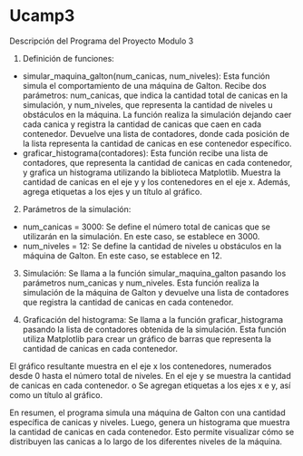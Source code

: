 # Ucamp3

Descripción del Programa del Proyecto Modulo 3

1.	Definición de funciones:
- simular_maquina_galton(num_canicas, num_niveles): Esta función simula el comportamiento de una máquina de Galton. Recibe dos parámetros: num_canicas, que indica la cantidad total de canicas en la simulación, y num_niveles, que representa la cantidad de niveles u obstáculos en la máquina. La función realiza la simulación dejando caer cada canica y registra la cantidad de canicas que caen en cada contenedor. Devuelve una lista de contadores, donde cada posición de la lista representa la cantidad de canicas en ese contenedor específico.
- graficar_histograma(contadores): Esta función recibe una lista de contadores, que representa la cantidad de canicas en cada contenedor, y grafica un histograma utilizando la biblioteca Matplotlib. Muestra la cantidad de canicas en el eje y y los contenedores en el eje x. Además, agrega etiquetas a los ejes y un título al gráfico.


2.	Parámetros de la simulación:
- num_canicas = 3000: Se define el número total de canicas que se utilizarán en la simulación. En este caso, se establece en 3000.
- num_niveles = 12: Se define la cantidad de niveles u obstáculos en la máquina de Galton. En este caso, se establece en 12.

3.	Simulación:
Se llama a la función simular_maquina_galton pasando los parámetros num_canicas y num_niveles. Esta función realiza la simulación de la máquina de Galton y devuelve una lista de contadores que registra la cantidad de canicas en cada contenedor.

4.	Graficación del histograma:
Se llama a la función graficar_histograma pasando la lista de contadores obtenida de la simulación. Esta función utiliza Matplotlib para crear un gráfico de barras que representa la cantidad de canicas en cada contenedor.

El gráfico resultante muestra en el eje x los contenedores, numerados desde 0 hasta el número total de niveles. En el eje y se muestra la cantidad de canicas en cada contenedor.
o	Se agregan etiquetas a los ejes x e y, así como un título al gráfico.

En resumen, el programa simula una máquina de Galton con una cantidad específica de canicas y niveles. Luego, genera un histograma que muestra la cantidad de canicas en cada contenedor. Esto permite visualizar cómo se distribuyen las canicas a lo largo de los diferentes niveles de la máquina.
